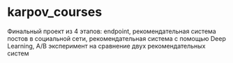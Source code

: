 # karpov_courses
Финальный проект из 4 этапов: endpoint, рекомендательная система постов в социальной сети, рекомендательная система с помощью Deep Learning, A/B эксперимент на сравнение двух рекомендательных систем
